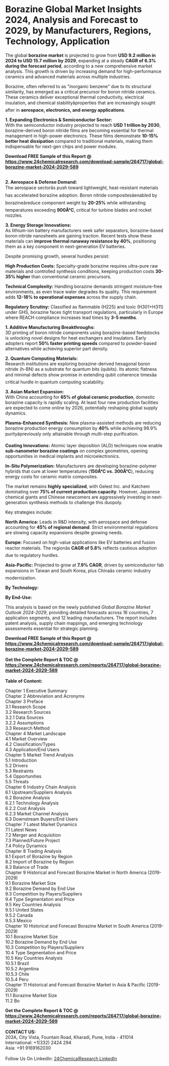 <h1>Borazine Global Market Insights 2024, Analysis and Forecast to 2029, by Manufacturers, Regions, Technology, Application</h1><p>The global <strong>borazine market</strong> is projected to grow from <strong>USD 9.2 million in 2024 to USD 15.7 million by 2029</strong>, expanding at a steady <strong>CAGR of 6.3% during the forecast period</strong>, according to a new comprehensive market analysis. This growth is driven by increasing demand for high-performance ceramics and advanced materials across multiple industries.</p><p>Borazine, often referred to as "inorganic benzene" due to its structural similarity, has emerged as a critical precursor for boron nitride ceramics. These ceramics deliver exceptional thermal conductivity, electrical insulation, and chemical stabilityâproperties that are increasingly sought after in <strong>aerospace, electronics, and energy applications</strong>.</p><p><strong>1. Expanding Electronics &amp; Semiconductor Sector:</strong><br>
With the semiconductor industry projected to reach <strong>USD 1 trillion by 2030</strong>, borazine-derived boron nitride films are becoming essential for thermal management in high-power electronics. These films demonstrate <strong>10-15% better heat dissipation</strong> compared to traditional materials, making them indispensable for next-gen chips and power modules.</p><div><b>Download FREE Sample of this Report @ 
            <a href="https://www.24chemicalresearch.com/download-sample/264717/global-borazine-market-2024-2029-589">
            https://www.24chemicalresearch.com/download-sample/264717/global-borazine-market-2024-2029-589</a></b></div><br><p><strong>2. Aerospace &amp; Defense Demand:</strong><br>
The aerospace sectorâs push toward lightweight, heat-resistant materials has accelerated borazine adoption. Boron nitride compositesâenabled by borazineâreduce component weight by <strong>20-25%</strong> while withstanding temperatures exceeding <strong>900Â°C</strong>, critical for turbine blades and rocket nozzles.</p><p><strong>3. Energy Storage Innovations:</strong><br>
As lithium-ion battery manufacturers seek safer separators, borazine-based boron nitride nanosheets are gaining traction. Recent tests show these materials can <strong>improve thermal runaway resistance by 40%</strong>, positioning them as a key component in next-generation EV batteries.</p><p>Despite promising growth, several hurdles persist:</p><p><strong>High Production Costs:</strong> Specialty-grade borazine requires ultra-pure raw materials and controlled synthesis conditions, keeping production costs <strong>30-35% higher</strong> than conventional ceramic precursors.</p><p><strong>Technical Complexity:</strong> Handling borazine demands stringent moisture-free environments, as even trace water degrades its quality. This requirement adds <strong>12-18% to operational expenses</strong> across the supply chain.</p><p><strong>Regulatory Scrutiny:</strong> Classified as flammable (H225) and toxic (H301+H311) under GHS, borazine faces tight transport regulations, particularly in Europe where REACH compliance increases lead times by <strong>3-5 months</strong>.</p><p><strong>1. Additive Manufacturing Breakthroughs:</strong><br>
3D printing of boron nitride components using borazine-based feedstocks is unlocking novel designs for heat exchangers and insulators. Early adopters report <strong>50% faster printing speeds</strong> compared to powder-based alternatives while achieving superior part density.</p><p><strong>2. Quantum Computing Materials:</strong><br>
Research institutions are exploring borazine-derived hexagonal boron nitride (h-BN) as a substrate for quantum bits (qubits). Its atomic flatness and minimal defects show promise in extending qubit coherence timesâa critical hurdle in quantum computing scalability.</p><p><strong>3. Asian Market Expansion:</strong><br>
With China accounting for <strong>65% of global ceramic production</strong>, domestic borazine capacity is rapidly scaling. At least four new production facilities are expected to come online by 2026, potentially reshaping global supply dynamics.</p><p><strong>Plasma-Enhanced Synthesis:</strong> New plasma-assisted methods are reducing borazine production energy consumption by <strong>40%</strong> while achieving 99.9% purityâpreviously only attainable through multi-step purification.</p><p><strong>Coating Innovations:</strong> Atomic layer deposition (ALD) techniques now enable <strong>sub-nanometer borazine coatings</strong> on complex geometries, opening opportunities in medical implants and microelectronics.</p><p><strong>In-Situ Polymerization:</strong> Manufacturers are developing borazine-polymer hybrids that cure at lower temperatures (<strong>150Â°C vs. 300Â°C</strong>), reducing energy costs for ceramic matrix composites.</p><p>The market remains <strong>highly specialized</strong>, with Gelest Inc. and Katchem dominating over <strong>75% of current production capacity</strong>. However, Japanese chemical giants and Chinese newcomers are aggressively investing in next-generation synthesis methods to challenge this duopoly.</p><p>Key strategies include:</p><p><strong>North America:</strong> Leads in R&amp;D intensity, with aerospace and defense accounting for <strong>45% of regional demand</strong>. Strict environmental regulations are slowing capacity expansions despite growing needs.</p><p><strong>Europe:</strong> Focused on high-value applications like EV batteries and fusion reactor materials. The regionâs <strong>CAGR of 5.8%</strong> reflects cautious adoption due to regulatory hurdles.</p><p><strong>Asia-Pacific:</strong> Projected to grow at <strong>7.9% CAGR</strong>, driven by semiconductor fab expansions in Taiwan and South Korea, plus Chinaâs ceramic industry modernization.</p><p><strong>By Technology:</strong></p><p><strong>By End-Use:</strong></p><p>This analysis is based on the newly published <em>Global Borazine Market Outlook 2024-2029</em>, providing detailed forecasts across 16 countries, 7 application segments, and 12 leading manufacturers. The report includes patent analysis, supply chain mappings, and emerging technology assessments essential for strategic planning.</p><div><b>Download FREE Sample of this Report @ 
            <a href="https://www.24chemicalresearch.com/download-sample/264717/global-borazine-market-2024-2029-589">
            https://www.24chemicalresearch.com/download-sample/264717/global-borazine-market-2024-2029-589</a></b></div><br><div><b>Get the Complete Report & TOC @ 
            <a href="https://www.24chemicalresearch.com/reports/264717/global-borazine-market-2024-2029-589">
            https://www.24chemicalresearch.com/reports/264717/global-borazine-market-2024-2029-589</a></b></div><br>
            <b>Table of Content:</b><p>Chapter 1 Executive Summary<br />
Chapter 2 Abbreviation and Acronyms<br />
Chapter 3 Preface<br />
3.1 Research Scope<br />
3.2 Research Sources<br />
3.2.1 Data Sources<br />
3.2.2 Assumptions<br />
3.3 Research Method<br />
Chapter 4 Market Landscape<br />
4.1 Market Overview<br />
4.2 Classification/Types<br />
4.3 Application/End Users<br />
Chapter 5 Market Trend Analysis<br />
5.1 Introduction<br />
5.2 Drivers<br />
5.3 Restraints<br />
5.4 Opportunities<br />
5.5 Threats<br />
Chapter 6 Industry Chain Analysis<br />
6.1 Upstream/Suppliers Analysis<br />
6.2 Borazine Analysis<br />
6.2.1 Technology Analysis<br />
6.2.2 Cost Analysis<br />
6.2.3 Market Channel Analysis<br />
6.3 Downstream Buyers/End Users<br />
Chapter 7 Latest Market Dynamics<br />
7.1 Latest News<br />
7.2 Merger and Acquisition<br />
7.3 Planned/Future Project<br />
7.4 Policy Dynamics<br />
Chapter 8 Trading Analysis<br />
8.1 Export of Borazine by Region<br />
8.2 Import of Borazine by Region<br />
8.3 Balance of Trade<br />
Chapter 9 Historical and Forecast Borazine Market in North America (2019-2029)<br />
9.1 Borazine Market Size<br />
9.2 Borazine Demand by End Use<br />
9.3 Competition by Players/Suppliers<br />
9.4 Type Segmentation and Price<br />
9.5 Key Countries Analysis<br />
9.5.1 United States<br />
9.5.2 Canada<br />
9.5.3 Mexico<br />
Chapter 10 Historical and Forecast Borazine Market in South America (2019-2029)<br />
10.1 Borazine Market Size<br />
10.2 Borazine Demand by End Use<br />
10.3 Competition by Players/Suppliers<br />
10.4 Type Segmentation and Price<br />
10.5 Key Countries Analysis<br />
10.5.1 Brazil<br />
10.5.2 Argentina<br />
10.5.3 Chile<br />
10.5.4 Peru<br />
Chapter 11 Historical and Forecast Borazine Market in Asia & Pacific (2019-2029)<br />
11.1 Borazine Market Size<br />
11.2 Bo</p><div><b>Get the Complete Report & TOC @ 
            <a href="https://www.24chemicalresearch.com/reports/264717/global-borazine-market-2024-2029-589">
            https://www.24chemicalresearch.com/reports/264717/global-borazine-market-2024-2029-589</a></b></div><br><b>CONTACT US:</b><br>
            203A, City Vista, Fountain Road, Kharadi, Pune, India - 411014<br>
            International: +1(332) 2424 294<br>
            Asia: +91 9169162030 <br><br>
            Follow Us On LinkedIn: <a href="https://www.linkedin.com/company/24chemicalresearch/">24ChemicalResearch LinkedIn</a>